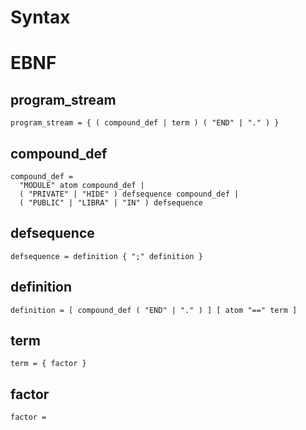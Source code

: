 # Syntax

## 

# EBNF
## program_stream
`program_stream = { ( compound_def | term ) ( "END" | "." ) }`
## compound_def
```
compound_def = 
  "MODULE" atom compound_def |
  ( "PRIVATE" | "HIDE" ) defsequence compound_def |
  ( "PUBLIC" | "LIBRA" | "IN" ) defsequence
```
## defsequence
`defsequence = definition { ";" definition }`
## definition
`definition = [ compound_def ( "END" | "." ) ] [ atom "==" term ]`
## term
`term = { factor } `
## factor
`factor = `